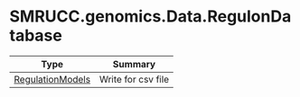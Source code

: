 ﻿
# SMRUCC.genomics.Data.RegulonDatabase

|Type|Summary|
|----|-------|
|[RegulationModels](./RegulationModels.md)|Write for csv file|

